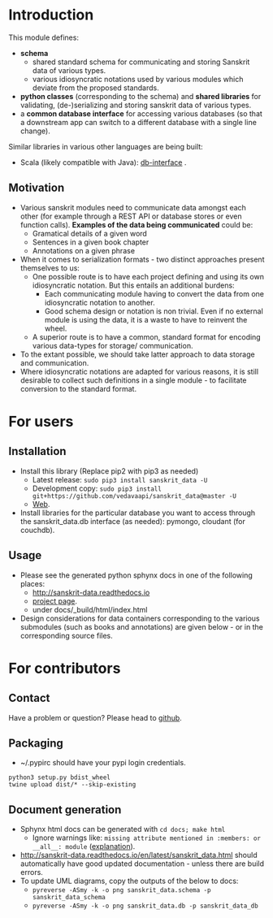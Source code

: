 # Introduction
This module defines:

- **schema**
    - shared standard schema for communicating and storing Sanskrit data of various types.
    - various idiosyncratic notations used by various modules which deviate from the proposed standards.
- **python classes** (corresponding to the schema) and **shared libraries** for validating, (de-)serializing and storing sanskrit data of various types.
- a **common database interface** for accessing various databases (so that a downstream app can switch to a different database with a single line change).

Similar libraries in various other languages are being built:

- Scala (likely compatible with Java): [db-interface](https://github.com/vedavaapi/db-interface) .

## Motivation
- Various sanskrit modules need to communicate data amongst each other (for example through a REST API or database stores or even function calls). **Examples of the data being communicated** could be:
    - Gramatical details of a given word
    - Sentences in a given book chapter
    - Annotations on a given phrase
- When it comes to serialization formats - two distinct approaches present themselves to us:
    - One possible route is to have each project defining and using its own idiosyncratic notation. But this entails an additional burdens:
        - Each communicating module having to convert the data from one idiosyncratic notation to another.
        - Good schema design or notation is non trivial. Even if no external module is using the data, it is a waste to have to reinvent the wheel.
    - A superior route is to have a common, standard format for encoding various data-types for storage/ communication.
- To the extant possible, we should take latter approach to data storage and communication.
- Where idiosyncratic notations are adapted for various reasons, it is still desirable to collect such definitions in a single module - to facilitate conversion to the standard format.

# For users
## Installation
- Install this library (Replace pip2 with pip3 as needed)
    - Latest release: `sudo pip3 install sanskrit_data -U`
    - Development copy: `sudo pip3 install git+https://github.com/vedavaapi/sanskrit_data@master -U`
    - [Web](https://pypi.python.org/pypi/sanskrit_data).
- Install libraries for the particular database you want to access through the sanskrit_data.db interface (as needed): pymongo, cloudant (for couchdb).

## Usage
- Please see the generated python sphynx docs in one of the following places:
    - http://sanskrit-data.readthedocs.io
    - [project page](https://vedavaapi.github.io/sanskrit_data/build/html/sanskrit_data.html).
    - under docs/_build/html/index.html
- Design considerations for data containers corresponding to the various submodules (such as books and annotations) are given below - or in the corresponding source files.

# For contributors
## Contact
Have a problem or question? Please head to [github](https://github.com/vedavaapi/sanskrit_data).

## Packaging
* ~/.pypirc should have your pypi login credentials.
```
python3 setup.py bdist_wheel
twine upload dist/* --skip-existing
```

## Document generation
- Sphynx html docs can be generated with `cd docs; make html`
  - Ignore warnings like: `missing attribute mentioned in :members: or __all__: module` ([explanation](https://trac.torproject.org/projects/tor/ticket/7507)). 
- http://sanskrit-data.readthedocs.io/en/latest/sanskrit_data.html should automatically have good updated documentation - unless there are build errors.
- To update UML diagrams, copy the outputs of the below to docs:
  - `pyreverse -ASmy -k -o png sanskrit_data.schema -p sanskrit_data_schema`
  - `pyreverse -ASmy -k -o png sanskrit_data.db -p sanskrit_data_db`
